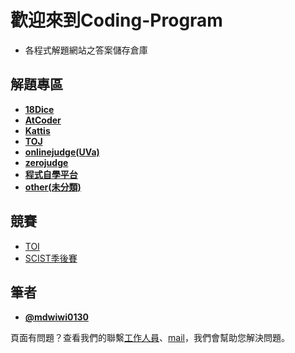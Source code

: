 # 歡迎來到Coding-Program

- 各程式解題網站之答案儲存倉庫

## 解題專區
- **[18Dice](https://github.com/mdwiwi0130/coding-program/tree/main/%E8%A7%A3%E9%A1%8C/18DICE)**
- **[AtCoder](https://github.com/mdwiwi0130/coding-program/tree/main/%E8%A7%A3%E9%A1%8C/AtCoder)**
- **[Kattis](https://github.com/mdwiwi0130/coding-program/tree/main/%E8%A7%A3%E9%A1%8C/Kattis)**
- **[TOJ](https://github.com/mdwiwi0130/coding-program/tree/main/%E8%A7%A3%E9%A1%8C/TOJ)**
- **[onlinejudge(UVa)](https://github.com/mdwiwi0130/coding-program/tree/main/%E8%A7%A3%E9%A1%8C/onlinejudge(UVa))**
- **[zerojudge](https://github.com/mdwiwi0130/coding-program/tree/main/%E8%A7%A3%E9%A1%8C/zerojudge)**
- **[程式自學平台](https://github.com/mdwiwi0130/coding-program/tree/main/%E8%A7%A3%E9%A1%8C/%E7%A8%8B%E5%BC%8F%E8%87%AA%E5%AD%B8%E5%B9%B3%E5%8F%B0)**
- **[other(未分類)](https://github.com/mdwiwi0130/coding-program/tree/main/%E8%A7%A3%E9%A1%8C/other)**

## 競賽
- [TOI](https://github.com/mdwiwi0130/coding-program/tree/main/%E7%AB%B6%E8%B3%BD/TOI)
- [SCIST季後賽](https://github.com/mdwiwi0130/coding-program/tree/main/%E7%AB%B6%E8%B3%BD/SCIST%E5%AD%A3%E5%BE%8C%E8%B3%BD)

## 筆者
- **[@mdwiwi0130](https://github.com/mdwiwi0130)**

頁面有問題？查看我們的聯繫[工作人員](https://www.facebook.com/profile.php?id=100010246299107)、[mail](mdwiwi0130@gmail.com)，我們會幫助您解決問題。
